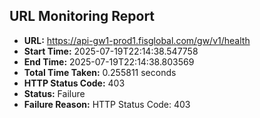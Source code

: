 ## URL Monitoring Report

- **URL:** https://api-gw1-prod1.fisglobal.com/gw/v1/health
- **Start Time:** 2025-07-19T22:14:38.547758
- **End Time:** 2025-07-19T22:14:38.803569
- **Total Time Taken:** 0.255811 seconds
- **HTTP Status Code:** 403
- **Status:** Failure
- **Failure Reason:** HTTP Status Code: 403
